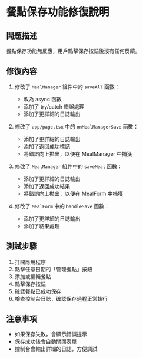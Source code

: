 # 餐點保存功能修復說明

## 問題描述
餐點保存功能無反應，用戶點擊保存按鈕後沒有任何反饋。

## 修復內容

1. 修改了 `MealManager` 組件中的 `saveAll` 函數：
   - 改為 async 函數
   - 添加了 try/catch 錯誤處理
   - 添加了更詳細的日誌輸出

2. 修改了 `app/page.tsx` 中的 `onMealManagerSave` 函數：
   - 添加了更詳細的日誌輸出
   - 添加了返回成功標誌
   - 將錯誤向上拋出，以便在 MealManager 中捕獲

3. 修改了 `MealManager` 組件中的 `saveMeal` 函數：
   - 添加了更詳細的日誌輸出
   - 添加了返回成功結果
   - 將錯誤向上拋出，以便在 MealForm 中捕獲

4. 修改了 `MealForm` 中的 `handleSave` 函數：
   - 添加了更詳細的日誌輸出
   - 添加了結果處理

## 測試步驟

1. 打開應用程序
2. 點擊任意日期的「管理餐點」按鈕
3. 添加或編輯餐點
4. 點擊保存按鈕
5. 確認餐點已成功保存
6. 檢查控制台日誌，確認保存過程正常執行

## 注意事項

- 如果保存失敗，會顯示錯誤提示
- 保存成功後會自動關閉表單
- 控制台會輸出詳細的日誌，方便調試